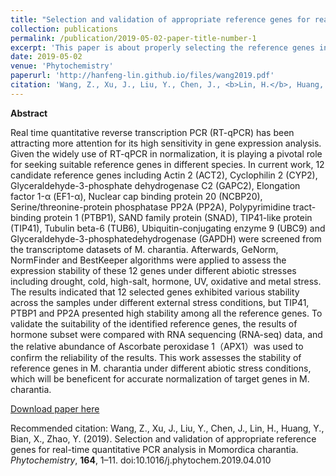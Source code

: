 ```yaml
---
title: "Selection and validation of appropriate reference genes for real-time quantitative PCR analysis in <i>Momordica charantia</i>."
collection: publications
permalink: /publication/2019-05-02-paper-title-number-1
excerpt: 'This paper is about properly selecting the reference genes in Momordica charantia, a medicinal plant with bitter taste, for quantitative PCR analysis.'
date: 2019-05-02
venue: 'Phytochemistry'
paperurl: 'http://hanfeng-lin.github.io/files/wang2019.pdf'
citation: 'Wang, Z., Xu, J., Liu, Y., Chen, J., <b>Lin, H.</b>, Huang, Y., Bian, X., Zhao, Y. (2019). Selection and validation of appropriate reference genes for real-time quantitative PCR analysis in Momordica charantia. <i>Phytochemistry</i>, <b>164</b>, 1–11. doi:10.1016/j.phytochem.2019.04.010 '
---
```

<b>Abstract</b>

Real time quantitative reverse transcription PCR (RT-qPCR) has been attracting more attention for its high sensitivity in gene expression analysis. Given the widely use of RT-qPCR in normalization, it is playing a pivotal role for seeking suitable reference genes in different species. In current work, 12 candidate reference genes including Actin 2 (ACT2), Cyclophilin 2 (CYP2), Glyceraldehyde-3-phosphate dehydrogenase C2 (GAPC2), Elongation factor 1-α (EF1-α), Nuclear cap binding protein 20 (NCBP20), Serine/threonine-protein phosphatase PP2A (PP2A), Polypyrimidine tract-binding protein 1 (PTBP1), SAND family protein (SNAD), TIP41-like protein (TIP41), Tubulin beta-6 (TUB6), Ubiquitin-conjugating enzyme 9 (UBC9) and Glyceraldehyde-3-phosphatedehydrogenase (GAPDH) were screened from the transcriptome datasets of M. charantia. Afterwards, GeNorm, NormFinder and BestKeeper algorithms were applied to assess the expression stability of these 12 genes under different abiotic stresses including drought, cold, high-salt, hormone, UV, oxidative and metal stress. The results indicated that 12 selected genes exhibited various stability across the samples under different external stress conditions, but TIP41, PTBP1 and PP2A presented high stability among all the reference genes. To validate the suitability of the identified reference genes, the results of hormone subset were compared with RNA sequencing (RNA-seq) data, and the relative abundance of Ascorbate peroxidase 1（APX1）was used to confirm the reliability of the results. This work assesses the stability of reference genes in M. charantia under different abiotic stress conditions, which will be beneficent for accurate normalization of target genes in M. charantia.

[Download paper here](http://hanfeng-lin.github.io/files/wang2019.pdf)

Recommended citation: Wang, Z., Xu, J., Liu, Y., Chen, J., Lin, H., Huang, Y., Bian, X., Zhao, Y. (2019). Selection and validation of appropriate reference genes for real-time quantitative PCR analysis in Momordica charantia. <i>Phytochemistry</i>, <b>164</b>, 1–11. doi:10.1016/j.phytochem.2019.04.010 
